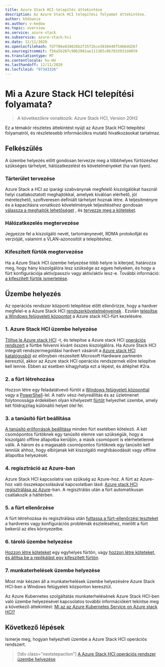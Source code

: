 ```yaml
---
title: Azure Stack HCI-telepítés áttekintése
description: Az Azure Stack HCI telepítési folyamat áttekintése.
author: khdownie
ms.author: v-kedow
ms.topic: overview
ms.service: azure-stack
ms.subservice: azure-stack-hci
ms.date: 12/11/2020
ms.openlocfilehash: fd7f06e834026b2f35f2bce3830440f54b6dd26f
ms.sourcegitcommit: f56a5b287c90b2081ae111385c8b7833931d4059
ms.translationtype: MT
ms.contentlocale: hu-HU
ms.lasthandoff: 12/11/2020
ms.locfileid: "97343326"
---
```

# <a name="what-is-the-deployment-process-for-azure-stack-hci"></a>Mi a Azure Stack HCI telepítési folyamata?

> A következőkre vonatkozik: Azure Stack HCI, Version 20H2

Ez a témakör részletes áttekintést nyújt az Azure Stack HCI telepítési folyamatról, és részletesebb információkra mutató hivatkozásokat tartalmaz.

## <a name="plan"></a>Felkészülés

A üzembe helyezés előtt gondosan tervezze meg a többhelyes fürtözéshez szükséges tárhelyet, hálózatkezelést és követelményeket (ha van ilyen).

### <a name="plan-storage"></a>Tárterület tervezése

Azure Stack a HCI az iparági szabványnak megfelelő kiszolgálókat használ helyi csatlakoztatott meghajtókkal, amelyek kiválóan elérhető, jól méretezhető, szoftveresen definiált tárhelyet hoznak létre. A teljesítményre és a kapacitásra vonatkozó követelmények teljesítéséhez gondosan [válassza a meghajtók lehetőséget](../concepts/choose-drives.md) , és [tervezze meg a köteteket](../concepts/plan-volumes.md).

### <a name="plan-networking"></a>Hálózatkezelés megtervezése

Jegyezze fel a kiszolgáló nevét, tartománynevét, RDMA protokollját és verzióját, valamint a VLAN-azonosítót a telepítéshez.

### <a name="plan-stretched-clusters"></a>Kifeszített fürtök megtervezése

Ha a Azure Stack HCI üzembe helyezése több helyre is kiterjed, határozza meg, hogy hány kiszolgálóra lesz szüksége az egyes helyeken, és hogy a fürt konfigurációja aktív/passzív vagy aktív/aktív lesz-e. További információ: [a kifeszített fürtök ismertetése](../concepts/stretched-clusters.md).

## <a name="deploy"></a>Üzembe helyezés

Az operációs rendszer központi telepítése előtt ellenőrizze, hogy a hardver megfelel-e a Azure Stack HCI [rendszerkövetelményeinek](../concepts/system-requirements.md) . Ezután [telepítse a Windows felügyeleti központot](/windows-server/manage/windows-admin-center/deploy/install) a Azure stack HCI-fürt kezelésére.

### <a name="1-deploy-azure-stack-hci"></a>1. Azure Stack HCI üzembe helyezése

[Töltse le Azure stack HCI](https://azure.microsoft.com/products/azure-stack/hci/hci-download/) -t, és telepítse a Azure stack HCI [operációs rendszert](operating-system.md) a fürtbe felvenni kívánt összes kiszolgálóra. Ha Azure Stack HCI integrált rendszermegoldási hardvert vásárolt a [Azure stack HCI katalógusból](https://hcicatalog.azurewebsites.net) az előnyben részesített Microsoft Hardware partnerén keresztül, akkor az Azure stack HCI operációs rendszernek előre telepítve kell lennie. Ebben az esetben kihagyhatja ezt a lépést, és átléphet #2ra.

### <a name="2-create-the-cluster"></a>2. a fürt létrehozása

Hozzon létre egy feladatátvevő fürtöt a [Windows felügyeleti központtal](create-cluster.md) vagy a [PowerShell](create-cluster-powershell.md)-lel. A natív vész-helyreállítás és az üzletmenet folytonossága érdekében olyan kihelyezett [fürtöt](../concepts/stretched-clusters.md) helyezhet üzembe, amely két földrajzilag különálló helyet ölel fel.

### <a name="3-set-up-a-cluster-witness"></a>3. a tanúsító fürt beállítása

[A tanúsító erőforrások beállítása](witness.md) minden fürt esetében kötelező. A két csomópontos fürtöknek egy tanúsító elemre van szükségük, hogy a kiszolgáló offline állapotba kerüljön, a másik csomópont is elérhetetlenné válik. A három és a magasabb csomópontos fürtöknek egy tanúsító kell lenniük ahhoz, hogy elbírjanak két kiszolgáló meghibásodását vagy offline állapotba helyezését. 

### <a name="4-register-with-azure"></a>4. regisztráció az Azure-ban

Azure Stack HCI kapcsolatra van szükség az Azure-hoz. A fürt az Azure-hoz való összekapcsolásával kapcsolatban lásd: [Azure stack HCI regisztrálása az Azure](register-with-azure.md)-ban. A regisztrálás után a fürt automatikusan csatlakozik a háttérben.

### <a name="5-validate-the-cluster"></a>5. a fürt ellenőrzése

A fürt létrehozása és regisztrálása után [futtassa a fürt-ellenőrzési teszteket](validate.md) a hardveres vagy konfigurációs problémák észleléséhez, mielőtt a fürt bekerül az éles környezetbe.

### <a name="6-deploy-storage"></a>6. tároló üzembe helyezése

[Hozzon létre köteteket](../manage/create-volumes.md) egy egyhelyes fürtön, vagy [hozzon létre köteteket, és állítsa be a replikálást egy kifeszített fürtön](../manage/create-stretched-volumes.md).

### <a name="7-deploy-workloads"></a>7. munkaterhelések üzembe helyezése

Most már készen áll a munkaterhelések üzembe helyezésére Azure Stack HCI-ben a Windows felügyeleti központon keresztül.

Az Azure Kubernetes szolgáltatás munkaterhelésének Azure Stack HCI-ben való üzembe helyezésével kapcsolatos további információkért tekintse meg a következő áttekintést: [Mi az az Azure Kubernetes Service on Azure stack HCI?](https://docs.microsoft.com/azure-stack/aks-hci/overview)

## <a name="next-steps"></a>Következő lépések

Ismerje meg, hogyan helyezheti üzembe a Azure Stack HCI operációs rendszert.

> [!div class="nextstepaction"]
> [A Azure Stack HCI operációs rendszer üzembe helyezése](operating-system.md)
